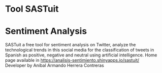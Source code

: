 # Tool SASTuit
# Sentiment Analysis
SASTuit a free tool for sentiment analysis on Twitter, analyze the technological trends in this social media for the classification of tweets in Spanish as positive, negative and neutral using artificial intelligence.
Home page available in https://analisis-sentimiento.shinyapps.io/sastuit/
Developer by Anibal Armando Herrera Contreras
